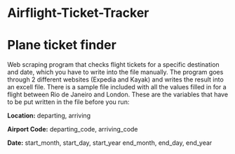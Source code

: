 # Airflight-Ticket-Tracker
# Plane ticket finder 
Web scraping program that checks flight tickets for a specific destination and date, which you have to write into the file  manually. The program goes through 2 different websites (Expedia and Kayak) and writes the result into an excell file. There is a sample file included with all the values filled in for a flight between Rio de Janeiro and London. These are the variables that have to be put written in the file before you run:

**Location:** 
departing, arriving 

**Airport Code:**
departing_code, arriving_code

**Date:**
start_month, start_day, start_year 
end_month, end_day, end_year
